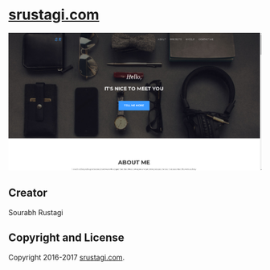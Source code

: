 # [srustagi.com](https://iamsourabh-in.github.io/MyPage/)


![alt text](https://github.com/iamsourabh-in/MyPage/blob/master/MyPage.png)

## Creator

Sourabh Rustagi

## Copyright and License

Copyright 2016-2017 [srustagi.com](https://iamsourabh-in.github.io/MyPage/).
